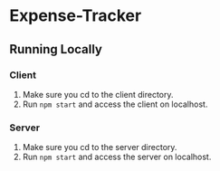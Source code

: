 # Expense-Tracker

## Running Locally

### Client
1. Make sure you cd to the client directory.
2. Run `npm start` and access the client on localhost.


### Server
1. Make sure you cd to the server directory.
2. Run `npm start` and access the server on localhost.
